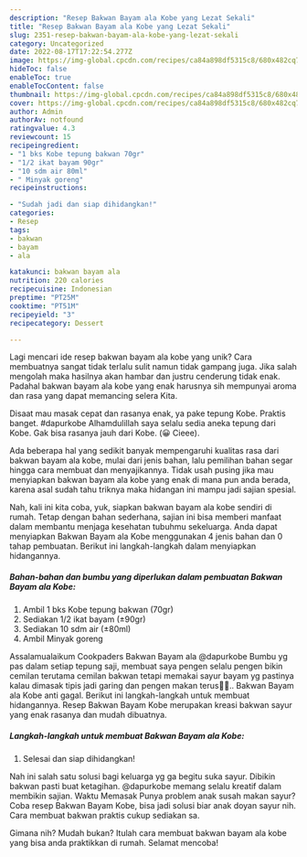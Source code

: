```yaml
---
description: "Resep Bakwan Bayam ala Kobe yang Lezat Sekali"
title: "Resep Bakwan Bayam ala Kobe yang Lezat Sekali"
slug: 2351-resep-bakwan-bayam-ala-kobe-yang-lezat-sekali
category: Uncategorized
date: 2022-08-17T17:22:54.277Z
image: https://img-global.cpcdn.com/recipes/ca84a898df5315c8/680x482cq70/bakwan-bayam-ala-kobe-foto-resep-utama.jpg
hideToc: false
enableToc: true
enableTocContent: false
thumbnail: https://img-global.cpcdn.com/recipes/ca84a898df5315c8/680x482cq70/bakwan-bayam-ala-kobe-foto-resep-utama.jpg
cover: https://img-global.cpcdn.com/recipes/ca84a898df5315c8/680x482cq70/bakwan-bayam-ala-kobe-foto-resep-utama.jpg
author: Admin
authorAv: notfound
ratingvalue: 4.3
reviewcount: 15
recipeingredient:
- "1 bks Kobe tepung bakwan 70gr"
- "1/2 ikat bayam 90gr"
- "10 sdm air 80ml"
- " Minyak goreng"
recipeinstructions:

- "Sudah jadi dan siap dihidangkan!"
categories:
- Resep
tags:
- bakwan
- bayam
- ala

katakunci: bakwan bayam ala 
nutrition: 220 calories
recipecuisine: Indonesian
preptime: "PT25M"
cooktime: "PT51M"
recipeyield: "3"
recipecategory: Dessert

---
```





Lagi mencari ide resep bakwan bayam ala kobe yang unik? Cara membuatnya sangat tidak terlalu sulit namun tidak gampang juga. Jika salah mengolah maka hasilnya akan hambar dan justru cenderung tidak enak. Padahal bakwan bayam ala kobe yang enak harusnya sih mempunyai aroma dan rasa yang dapat memancing selera Kita.





Disaat mau masak cepat dan rasanya enak, ya pake tepung Kobe. Praktis banget. #dapurkobe Alhamdulillah saya selalu sedia aneka tepung dari Kobe. Gak bisa rasanya jauh dari Kobe. (😀 Cieee).

Ada beberapa hal yang sedikit banyak mempengaruhi kualitas rasa dari bakwan bayam ala kobe, mulai dari jenis bahan, lalu pemilihan bahan segar hingga cara membuat dan menyajikannya. Tidak usah pusing jika mau menyiapkan bakwan bayam ala kobe yang enak di mana pun anda berada, karena asal sudah tahu triknya maka hidangan ini mampu jadi sajian spesial.






Nah, kali ini kita coba, yuk, siapkan bakwan bayam ala kobe sendiri di rumah. Tetap dengan bahan sederhana, sajian ini bisa memberi manfaat dalam membantu menjaga kesehatan tubuhmu sekeluarga. Anda dapat menyiapkan Bakwan Bayam ala Kobe menggunakan 4 jenis bahan dan 0 tahap pembuatan. Berikut ini langkah-langkah dalam menyiapkan hidangannya.

<!--inarticleads1-->

##### Bahan-bahan dan bumbu yang diperlukan dalam pembuatan Bakwan Bayam ala Kobe:

1. Ambil 1 bks Kobe tepung bakwan (70gr)
1. Sediakan 1/2 ikat bayam (±90gr)
1. Sediakan 10 sdm air (±80ml)
1. Ambil  Minyak goreng


Assalamualaikum Cookpaders Bakwan Bayam ala @dapurkobe Bumbu yg pas dalam setiap tepung saji, membuat saya pengen selalu pengen bikin cemilan terutama cemilan bakwan tetapi memakai sayur bayam yg pastinya kalau dimasak tipis jadi garing dan pengen makan terus🤭🤭.. Bakwan Bayam ala Kobe anti gagal. Berikut ini langkah-langkah untuk membuat hidangannya. Resep Bakwan Bayam Kobe merupakan kreasi bakwan sayur yang enak rasanya dan mudah dibuatnya. 

<!--inarticleads2-->

##### Langkah-langkah untuk membuat Bakwan Bayam ala Kobe:


1. Selesai dan siap dihidangkan!

Nah ini salah satu solusi bagi keluarga yg ga begitu suka sayur. Dibikin bakwan pasti buat ketagihan. @dapurkobe memang selalu kreatif dalam membikin sajian. Waktu Memasak Punya problem anak susah makan sayur? Coba resep Bakwan Bayam Kobe, bisa jadi solusi biar anak doyan sayur nih. Cara membuat bakwan praktis cukup sediakan sa. 

Gimana nih? Mudah bukan? Itulah cara membuat bakwan bayam ala kobe yang bisa anda praktikkan di rumah. Selamat mencoba!
